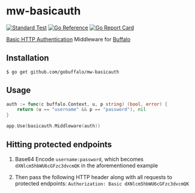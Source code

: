 # mw-basicauth

[![Standard Test](https://github.com/gobuffalo/mw-basicauth/actions/workflows/standard-go-test.yml/badge.svg)](https://github.com/gobuffalo/mw-basicauth/actions/workflows/standard-go-test.yml)
[![Go Reference](https://pkg.go.dev/badge/github.com/gobuffalo/mw-basicauth.svg)](https://pkg.go.dev/github.com/gobuffalo/mw-basicauth)
[![Go Report Card](https://goreportcard.com/badge/github.com/gobuffalo/mw-basicauth)](https://goreportcard.com/report/github.com/gobuffalo/mw-basicauth)

[Basic HTTP Authentication](https://tools.ietf.org/html/rfc7617) Middleware
for [Buffalo](https://github.com/gobuffalo/buffalo)

## Installation

```console
$ go get github.com/gobuffalo/mw-basicauth
```

## Usage

```go
auth := func(c buffalo.Context, u, p string) (bool, error) {
    return (u == "username" && p == "password"), nil
}

app.Use(basicauth.Middleware(auth))
```

## Hitting protected endpoints

1. Base64 Encode `username:password`, which becomes `dXNlcm5hbWU6cGFzc3dvcmQK` in the aforementioned example

2. Then pass the following HTTP header along with all requests to protected endpoints: `Authorization: Basic dXNlcm5hbWU6cGFzc3dvcmQK`
